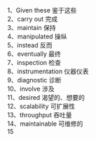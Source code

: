 1、Given these 鉴于这些  
2、carry out 完成  
3、maintain 保持  
4、manipulated 操纵  
5、instead 反而  
6、eventually 最终  
7、inspection 检查  
8、instrumentation 仪器仪表  
9、diagnostic 诊断  
10、involve 涉及  
11、desired 渴望的、想要的  
12、scalability 可扩展性  
13、throughput 吞吐量  
14、maintainable 可维修的  
15